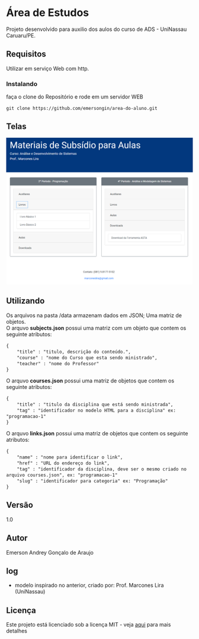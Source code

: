 # Área de Estudos  
Projeto desenvolvido para auxilio dos aulos do curso de ADS - UniNassau Caruaru/PE.

## Requisitos
Utilizar em serviço Web com http.

### Instalando
faça o clone do Repositório e rode em um servidor WEB

```
git clone https://github.com/emersongin/area-do-aluno.git
```
## Telas
![alt text](/screen.png)

## Utilizando

Os arquivos na pasta /data armazenam dados em JSON; Uma matriz de objetos.  
O arquvo <b>subjects.json</b> possui uma matriz com um objeto que contem os seguinte atributos:  

```
{
    "title" : "titulo, descrição do conteúdo.",
    "course" : "nome do Curso que esta sendo ministrado",
    "teacher" : "nome do Professor"
}
```

O arquvo <b>courses.json</b> possui uma matriz de objetos que contem os seguinte atributos:

```
{
    "title" : "titulo da disciplina que está sendo ministrada",
    "tag" : "identificador no modelo HTML para a disciplina" ex: "programacao-1"
}
```

O arquvo <b>links.json</b> possui uma matriz de objetos que contem os seguinte atributos:

```
{
    "name" : "nome para identificar o link",
    "href" : "URL do endereço do link",
    "tag" : "identificador da disciplina, deve ser o mesmo criado no arquivo courses.json", ex: "programacao-1"
    "slug" : "identificador para categoria" ex: "Programação"
}
```

## Versão
1.0

## Autor
Emerson Andrey Gonçalo de Araujo

## log
- modelo inspirado no anterior, criado por: Prof. Marcones Lira (UniNassau)

## Licença
Este projeto está licenciado sob a licença MIT - veja [aqui](https://github.com/emersongin/area-do-aluno/blob/master/LICENSE) para mais detalhes
